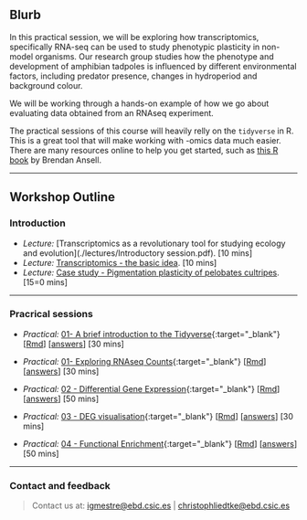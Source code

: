 ## Blurb

In this practical session, we will be exploring how transcriptomics, specifically RNA-seq can be used to study phenotypic plasticity in non-model organisms. Our research group studies how the phenotype and development of amphibian tadpoles is influenced by different environmental factors, including predator presence, changes in hydroperiod and background colour.

We will be working through a hands-on example of how we go about evaluating data obtained from an RNAseq experiment.

The practical sessions of this course will heavily relly on the `tidyverse` in R. This is a great tool that will make working with -omics data much easier. There are many resources online to help you get started, such as [this R book](https://bookdown.org/ansellbr/WEHI_tidyR_course_book/) by Brendan Ansell.


---
## Workshop Outline

### Introduction
* _Lecture:_ [Transcriptomics as a revolutionary tool for studying ecology and evolution](./lectures/Introductory session.pdf). [10 mins]
* _Lecture:_  [Transcriptomics - the basic idea](./paper_discussion/paper_discussion.md). [10 mins]
* _Lecture:_  [Case study - Pigmentation plasticity of pelobates cultripes](./paper_discussion/paper_discussion.md). [15=0 mins]

---
### Pracrical sessions

* _Practical:_ [01- A brief introduction to the Tidyverse](./exercises/01_tidyverse.html){:target="_blank"} [[Rmd](./exercises/01_tidyverse.Rmd)] [[answers](./exercises/answers/01_tidyverse.html)] [30 mins]

* _Practical:_ [01- Exploring RNAseq Counts](./exercises/01_explore_counts.html){:target="_blank"} [[Rmd](./exercises/01_explore_counts.Rmd)] [[answers](./exercises/answers/01_explore_counts.html)] [30 mins]

* _Practical:_ [02 - Differential Gene Expression](./exercises/02_deg.html){:target="_blank"} [[Rmd](./exercises/02_deg.Rmd)] [[answers](./exercises/answers/02_deg.html)] [50 mins]

* _Practical:_ [03 - DEG visualisation](./exercises/03_deg_viz.html){:target="_blank"} [[Rmd](./exercises/03_deg_viz.Rmd)] [[answers](./exercises/answers/03_deg_viz.html)] [30 mins]

* _Practical:_ [04 - Functional Enrichment](./exercises/04_functional_enrichment.html){:target="_blank"} [[Rmd](./exercises/04_functional_enrichment.Rmd)] [[answers](./exercises/answers/04_functional_enrichment.html)] [50 mins]

---
### Contact and feedback

> Contact us at:  igmestre@ebd.csic.es | christophliedtke@ebd.csic.es
